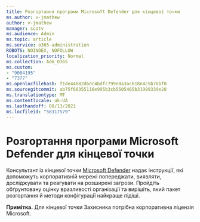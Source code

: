 ```yaml
---
title: Розгортання програми Microsoft Defender для кінцевої точки
ms.author: v-jmathew
author: v-jmathew
manager: scotv
ms.audience: Admin
ms.topic: article
ms.service: o365-administration
ROBOTS: NOINDEX, NOFOLLOW
localization_priority: Normal
ms.collection: Adm_O365
ms.custom:
- "9004195"
- "7377"
ms.openlocfilehash: f1de44682dbdc4bdfc799e0a3ac618e4c5b76bf0
ms.sourcegitcommit: ab75f66355116e995b3cb5505465b31989339e28
ms.translationtype: MT
ms.contentlocale: uk-UA
ms.lasthandoff: 08/13/2021
ms.locfileid: "58317579"
---
```

# <a name="deploy-microsoft-defender-for-endpoint"></a>Розгортання програми Microsoft Defender для кінцевої точки

Консультант із кінцевої точки [Microsoft Defender](https://go.microsoft.com/fwlink/?linkid=2146241) надає інструкції, які допоможуть корпоративній мережі попереджати, виявляти, досліджувати та реагувати на розширені загрози. Пройдіть обґрунтовану оцінку вразливості організації та вирішіть, який пакет розгортання й методи конфігурації найкраще підіші.

**Примітка.** Для кінцевої точки Захисника потрібна корпоративна ліцензія Microsoft.
